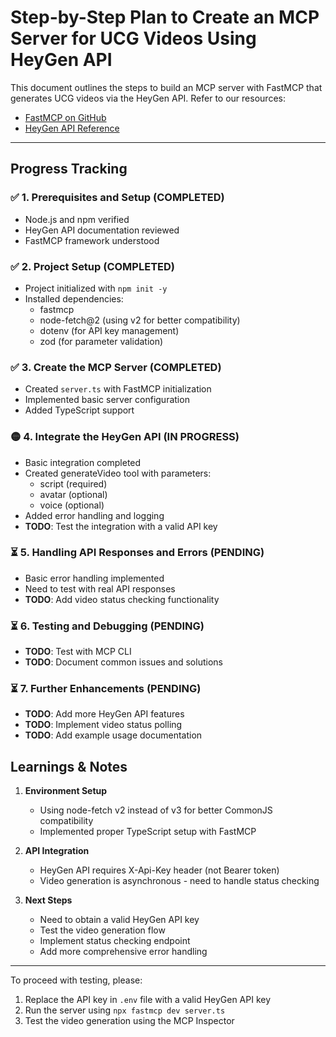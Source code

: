 # Step-by-Step Plan to Create an MCP Server for UCG Videos Using HeyGen API

This document outlines the steps to build an MCP server with FastMCP that generates UCG videos via the HeyGen API. Refer to our resources:

- [FastMCP on GitHub](https://github.com/punkpeye/fastmcp)
- [HeyGen API Reference](https://docs.heygen.com/reference)

---

## Progress Tracking

### ✅ 1. Prerequisites and Setup (COMPLETED)
- Node.js and npm verified
- HeyGen API documentation reviewed
- FastMCP framework understood

### ✅ 2. Project Setup (COMPLETED)
- Project initialized with `npm init -y`
- Installed dependencies:
  - fastmcp
  - node-fetch@2 (using v2 for better compatibility)
  - dotenv (for API key management)
  - zod (for parameter validation)

### ✅ 3. Create the MCP Server (COMPLETED)
- Created `server.ts` with FastMCP initialization
- Implemented basic server configuration
- Added TypeScript support

### 🟡 4. Integrate the HeyGen API (IN PROGRESS)
- Basic integration completed
- Created generateVideo tool with parameters:
  - script (required)
  - avatar (optional)
  - voice (optional)
- Added error handling and logging
- **TODO**: Test the integration with a valid API key

### ⏳ 5. Handling API Responses and Errors (PENDING)
- Basic error handling implemented
- Need to test with real API responses
- **TODO**: Add video status checking functionality

### ⏳ 6. Testing and Debugging (PENDING)
- **TODO**: Test with MCP CLI
- **TODO**: Document common issues and solutions

### ⏳ 7. Further Enhancements (PENDING)
- **TODO**: Add more HeyGen API features
- **TODO**: Implement video status polling
- **TODO**: Add example usage documentation

## Learnings & Notes

1. **Environment Setup**
   - Using node-fetch v2 instead of v3 for better CommonJS compatibility
   - Implemented proper TypeScript setup with FastMCP

2. **API Integration**
   - HeyGen API requires X-Api-Key header (not Bearer token)
   - Video generation is asynchronous - need to handle status checking

3. **Next Steps**
   - Need to obtain a valid HeyGen API key
   - Test the video generation flow
   - Implement status checking endpoint
   - Add more comprehensive error handling

---

To proceed with testing, please:
1. Replace the API key in `.env` file with a valid HeyGen API key
2. Run the server using `npx fastmcp dev server.ts`
3. Test the video generation using the MCP Inspector 